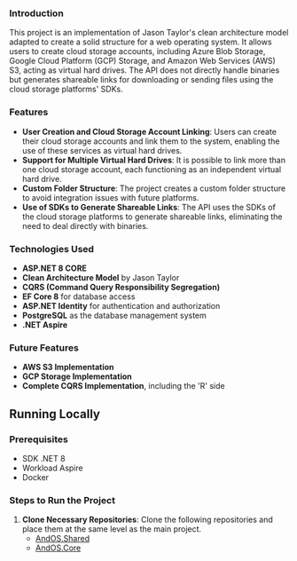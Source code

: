 ### Introduction

This project is an implementation of Jason Taylor's clean architecture model adapted to create a solid structure for a web operating system. It allows users to create cloud storage accounts, including Azure Blob Storage, Google Cloud Platform (GCP) Storage, and Amazon Web Services (AWS) S3, acting as virtual hard drives. The API does not directly handle binaries but generates shareable links for downloading or sending files using the cloud storage platforms' SDKs.

### Features

- **User Creation and Cloud Storage Account Linking**: Users can create their cloud storage accounts and link them to the system, enabling the use of these services as virtual hard drives.
- **Support for Multiple Virtual Hard Drives**: It is possible to link more than one cloud storage account, each functioning as an independent virtual hard drive.
- **Custom Folder Structure**: The project creates a custom folder structure to avoid integration issues with future platforms.
- **Use of SDKs to Generate Shareable Links**: The API uses the SDKs of the cloud storage platforms to generate shareable links, eliminating the need to deal directly with binaries.

### Technologies Used

- **ASP.NET 8 CORE**
- **Clean Architecture Model** by Jason Taylor
- **CQRS (Command Query Responsibility Segregation)**
- **EF Core 8** for database access
- **ASP.NET Identity** for authentication and authorization
- **PostgreSQL** as the database management system
- **.NET Aspire**

### Future Features

- **AWS S3 Implementation**
- **GCP Storage Implementation**
- **Complete CQRS Implementation**, including the 'R' side

## Running Locally

### Prerequisites

* SDK .NET 8
* Workload Aspire
* Docker

### Steps to Run the Project

1. **Clone Necessary Repositories**: Clone the following repositories and place them at the same level as the main project.
    * [AndOS.Shared](https://github.com/AndersonCosta28/AndOS.Shared)
    * [AndOS.Core](https://github.com/AndersonCosta28/AndOS.Core)
